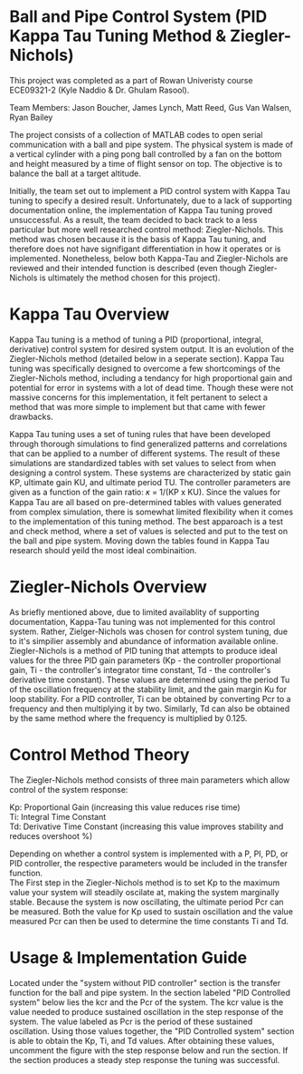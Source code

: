 # Ball and Pipe Control System (PID Kappa Tau Tuning Method & Ziegler-Nichols)
This project was completed as a part of Rowan Univeristy course ECE09321-2 (Kyle Naddio & Dr. Ghulam Rasool).

Team Members: Jason Boucher, James Lynch, Matt Reed, Gus Van Walsen, Ryan Bailey

The project consists of a collection of MATLAB codes to open serial communication with a ball and pipe system. The physical system is made of a vertical cylinder with a ping pong ball controlled by a fan on the bottom and height measured by a time of flight sensor on top. The objective is to balance the ball at a target altitude. 

Initially, the team set out to implement a PID control system with Kappa Tau tuning to specify a desired result. Unfortunately, due to a lack of supporting documentation online, the implementation of Kappa Tau tuning proved unsuccessful. As a result, the team decided to back track to a less particular but more well researched control method: Ziegler-Nichols. This method was chosen because it is the basis of Kappa Tau tuning, and therefore does not have signifigant differentiation in how it operates or is implemented. Nonetheless, below both Kappa-Tau and Ziegler-Nichols are reviewed and their intended function is described (even though Ziegler-Nichols is ultimately the method chosen for this project).

# Kappa Tau Overview
Kappa Tau tuning is a method of tuning a PID (proportional, integral, derivative) control system for desired system output. It is an evolution of the Ziegler-Nichols method (detailed below in a seperate section). Kappa Tau tuning was specifically designed to overcome a few shortcomings of the Ziegler-Nichols method, including a tendancy for high proportional gain and potential for error in systems with a lot of dead time. Though these were not massive concerns for this implementation, it felt pertanent to select a method that was more simple to implement but that came with fewer drawbacks.

Kappa Tau tuning uses a set of tuning rules that have been developed through thorough simulations to find generalized patterns and correlations that can be applied to a number of different systems. The result of these simulations are standardized tables with set values to select from when designing a control system. These systems are characterized by static gain KP, ultimate gain KU, and ultimate period TU. The controller parameters are given as a function of the gain ratio: 𝜅 = 1/(KP x KU). Since the values for Kappa Tau are all based on pre-determined tables with values generated from complex simulation, there is somewhat limited flexibility when it comes to the implementation of this tuning method. The best apparoach is a test and check method, where a set of values is selected and put to the test on the ball and pipe system. Moving down the tables found in Kappa Tau research should yeild the most ideal combinaition.

# Ziegler-Nichols Overview
As briefly mentioned above, due to limited availablity of supporting documentation, Kappa-Tau tuning was not implemented for this control system. Rather, Zielger-Nichols was chosen for control system tuning, due to it's simpilier assembly and abundance of information available online. Ziegler-Nichols is a method of PID tuning that attempts to produce ideal values for the three PID gain parameters (Kp - the controller proportional gain, Ti - the controller's integrator time constant, Td - the controller's derivative time constant). These values are determined using the period Tu of the oscillation frequency at the stability limit, and the gain margin Ku for loop stability. For a PID controller, Ti can be obtained by converting Pcr to a frequency and then multiplying it by two. Similarly, Td can also be obtained by the same method where the frequency is multiplied by 0.125.

# Control Method Theory
The Ziegler-Nichols method consists of three main parameters which allow control of the system response:

Kp: Proportional Gain (increasing this value reduces rise time)  
Ti: Integral Time Constant  
Td: Derivative Time Constant (increasing this value improves stability and reduces overshoot %)  

Depending on whether a control system is implemented with a P, PI, PD, or PID controller, the respective parameters would be included in the transfer function.  
The First step in the Ziegler-Nichols method is to set Kp to the maximum value your system will steadily oscilate at, making the system marginally stable. Because the system is now oscillating, the ultimate period Pcr can be measured. Both the value for Kp used to sustain oscillation and the value measured Pcr can then be used to determine the time constants Ti and Td.

# Usage & Implementation Guide
Located under the "system without PID controller" section is the transfer function for the ball and pipe system. In the section labeled "PID Controlled system" below lies the kcr and the Pcr of the system. The kcr value is the value needed to produce sustained oscillation in the step response of the system. The value labeled as Pcr is the period of these sustained oscillation. Using those values together, the "PID Controlled system" section is able to obtain the Kp, Ti, and Td values. After obtaining these values, uncomment the figure with the step response below and run the section. If the section produces a steady step response the tuning was successful.
